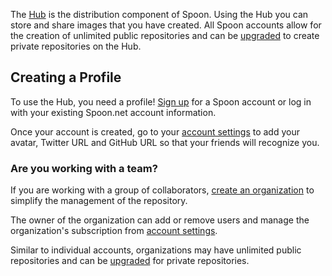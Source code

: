 The [Hub](/hub) is the distribution component of Spoon. Using the Hub you can store and share images that you have created. All Spoon accounts allow for the creation of unlimited public repositories and can be [upgraded](/pricing) to create private repositories on the Hub.

## Creating a Profile

To use the Hub, you need a profile! [Sign up](/signup) for a Spoon account or log in with your existing Spoon.net account information.

Once your account is created, go to your [account settings](/account) to add your avatar, Twitter URL and GitHub URL so that your friends will recognize you.

### Are you working with a team?

If you are working with a group of collaborators, [create an organization](/pricing) to simplify the management of the repository.

The owner of the organization can add or remove users and manage the organization's subscription from [account settings](/account/organizations).

Similar to individual accounts, organizations may have unlimited public repositories and can be [upgraded](/pricing) for private repositories.